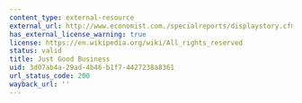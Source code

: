 ```yaml
---
content_type: external-resource
external_url: http://www.economist.com./specialreports/displaystory.cfm?story_id=10491077
has_external_license_warning: true
license: https://en.wikipedia.org/wiki/All_rights_reserved
status: valid
title: Just Good Business
uid: 3d07ab4a-29ad-4b46-b1f7-4427238a8361
url_status_code: 200
wayback_url: ''
---
```

